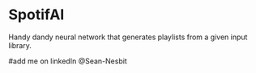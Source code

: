 # SpotifAI
Handy dandy neural network that generates playlists from a given input library.

#add me on linkedIn @Sean-Nesbit
